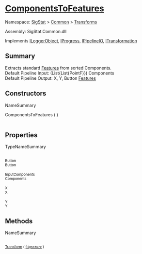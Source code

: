 # [ComponentsToFeatures](./ComponentsToFeatures.md)

Namespace: [SigStat]() > [Common](./../README.md) > [Transforms](./README.md)

Assembly: SigStat.Common.dll

Implements [ILoggerObject](./../ILoggerObject.md), [IProgress](./../Helpers/IProgress.md), [IPipelineIO](./../Pipeline/IPipelineIO.md), [ITransformation](./../ITransformation.md)

## Summary
Extracts standard [Features](https://github.com/hargitomi97/sigstat/blob/master/docs/md/SigStat/Common/Features.md) from sorted Components.  <br>Default Pipeline Input: (List{List{PointF}}) Components<br>Default Pipeline Output: X, Y, Button [Features](https://github.com/hargitomi97/sigstat/blob/master/docs/md/SigStat/Common/Features.md)

## Constructors

NameSummary

ComponentsToFeatures (  )<br><sub></sub><br>


## Properties

TypeNameSummary

<br><sub>Button</sub><br><sub>Button</sub><br>
<br><sub>InputComponents</sub><br><sub>Components</sub><br>
<br><sub>X</sub><br><sub>X</sub><br>
<br><sub>Y</sub><br><sub>Y</sub><br>


## Methods

NameSummary

<br><sub>[Transform](./Methods/ComponentsToFeatures-100663580.md) ( [`Signature`](./../Signature.md) )</sub><br><sub></sub><br>


